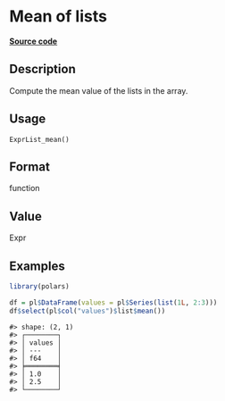 
# Mean of lists

[**Source code**](https://github.com/pola-rs/r-polars/tree/0580dbe189881934960c63979bf59fc3448a21dc/R/expr__list.R#L73)

## Description

Compute the mean value of the lists in the array.

## Usage

<pre><code class='language-R'>ExprList_mean()
</code></pre>

## Format

function

## Value

Expr

## Examples

``` r
library(polars)

df = pl$DataFrame(values = pl$Series(list(1L, 2:3)))
df$select(pl$col("values")$list$mean())
```

    #> shape: (2, 1)
    #> ┌────────┐
    #> │ values │
    #> │ ---    │
    #> │ f64    │
    #> ╞════════╡
    #> │ 1.0    │
    #> │ 2.5    │
    #> └────────┘
